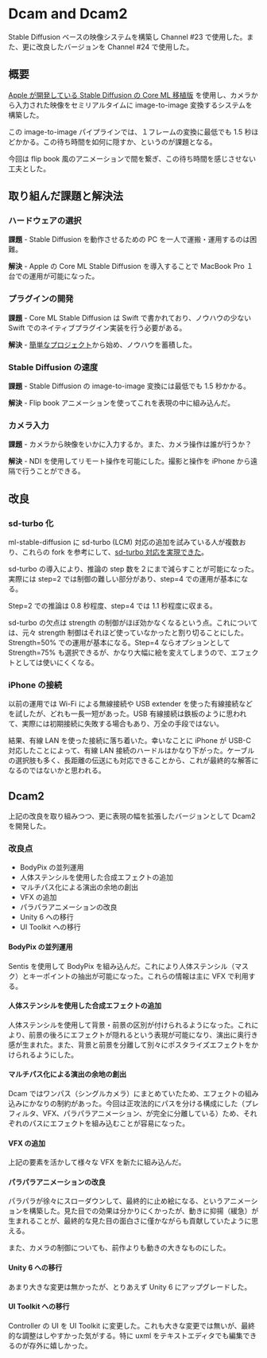 # Dcam and Dcam2

Stable Diffusion ベースの映像システムを構築し Channel #23 で使用した。また、更に改良したバージョンを Channel #24 で使用した。

## 概要

[Apple が開発している Stable Diffusion の Core ML 移植版](https://github.com/apple/ml-stable-diffusion) を使用し、カメラから入力された映像をセミリアルタイムに image-to-image 変換するシステムを構築した。

この image-to-image パイプラインでは、１フレームの変換に最低でも 1.5 秒ほどかかる。この待ち時間を如何に隠すか、というのが課題となる。

今回は flip book 風のアニメーションで間を繋ぎ、この待ち時間を感じさせない工夫とした。

## 取り組んだ課題と解決法

### ハードウェアの選択

**課題** - Stable Diffusion を動作させるための PC を一人で運搬・運用するのは困難。

**解決** - Apple の Core ML Stable Diffusion を導入することで MacBook Pro １台での運用が可能になった。

### プラグインの開発

**課題** - Core ML Stable Diffusion は Swift で書かれており、ノウハウの少ない Swift でのネイティブプラグイン実装を行う必要がある。

**解決** - [簡単なプロジェクト](https://github.com/keijiro/UnitySwiftPluginTest)から始め、ノウハウを蓄積した。

### Stable Diffusion の速度

**課題** - Stable Diffusion の image-to-image 変換には最低でも 1.5 秒かかる。

**解決** - Flip book アニメーションを使ってこれを表現の中に組み込んだ。

### カメラ入力

**課題** - カメラから映像をいかに入力するか。また、カメラ操作は誰が行うか？

**解決** - NDI を使用してリモート操作を可能にした。撮影と操作を iPhone から遠隔で行うことができる。

## 改良

### sd-turbo 化

ml-stable-diffusion に sd-turbo (LCM) 対応の追加を試みている人が複数おり、これらの fork を参考にして、[sd-turbo 対応を実現できた](https://github.com/keijiro/ml-stable-diffusion)。

sd-turbo の導入により、推論の step 数を２にまで減らすことが可能になった。実際には step=2 では制御の難しい部分があり、step=4 での運用が基本になる。

Step=2 での推論は 0.8 秒程度、step=4 では 1.1 秒程度に収まる。

sd-turbo の欠点は strength の制御がほぼ効かなくなるという点。これについては、元々 strength 制御はそれほど使っていなかったと割り切ることにした。Strength=50% での運用が基本になる。Step=4 ならオプションとして Strength=75% も選択できるが、かなり大幅に絵を変えてしまうので、エフェクトとしては使いにくくなる。

### iPhone の接続

以前の運用では Wi-Fi による無線接続や USB extender を使った有線接続などを試したが、どれも一長一短があった。USB 有線接続は鉄板のように思われて、実際には初期接続に失敗する場合もあり、万全の手段ではない。

結果、有線 LAN を使った接続に落ち着いた。幸いなことに iPhone が USB-C 対応したことによって、有線 LAN 接続のハードルはかなり下がった。ケーブルの選択肢も多く、長距離の伝送にも対応できることから、これが最終的な解答になるのではないかと思われる。

## Dcam2

上記の改良を取り組みつつ、更に表現の幅を拡張したバージョンとして Dcam2 を開発した。

### 改良点

- BodyPix の並列運用
- 人体ステンシルを使用した合成エフェクトの追加
- マルチパス化による演出の余地の創出
- VFX の追加
- パラパラアニメーションの改良
- Unity 6 への移行
- UI Toolkit への移行

#### BodyPix の並列運用

Sentis を使用して BodyPix を組み込んだ。これにより人体ステンシル（マスク）とキーポイントの抽出が可能になった。これらの情報は主に VFX で利用する。

#### 人体ステンシルを使用した合成エフェクトの追加

人体ステンシルを使用して背景・前景の区別が付けられるようになった。これにより、前景の後ろにエフェクトが隠れるという表現が可能になり、演出に奥行き感が生まれた。また、背景と前景を分離して別々にポスタライズエフェクトをかけられるようにした。

#### マルチパス化による演出の余地の創出

Dcam ではワンパス（シングルカメラ）にまとめていたため、エフェクトの組み込みにかなりの制約があった。今回は正攻法的にパスを分ける構成にした（プレフィルタ、VFX、パラパラアニメーション、が完全に分離している）ため、それぞれのパスにエフェクトを組み込むことが容易になった。

#### VFX の追加

上記の要素を活かして様々な VFX を新たに組み込んだ。

#### パラパラアニメーションの改良

パラパラが徐々にスローダウンして、最終的に止め絵になる、というアニメーションを構築した。見た目での効果は分かりにくかったが、動きに抑揚（緩急）が生まれることが、最終的な見た目の面白さに僅かながらも貢献していたように思える。

また、カメラの制御についても、前作よりも動きの大きなものにした。

#### Unity 6 への移行

あまり大きな変更は無かったが、とりあえず Unity 6 にアップグレードした。

#### UI Toolkit への移行

Controller の UI を UI Toolkit に変更した。これも大きな変更では無いが、最終的な調整はしやすかった気がする。特に uxml をテキストエディタでも編集できるのが存外に嬉しかった。
